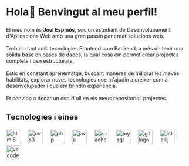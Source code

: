 <h1 align="left">Hola👋 Benvingut al meu perfil!</h1>

###

<p align="left">El meu nom és <strong>Joel Espinós</strong>, soc un estudiant de Desenvolupament d'Aplicacions Web amb una gran passió per crear solucions web. <br><br>Treballo tant amb tecnologies Frontend com Backend, a més de tenir una sòlida base en bases de dades, la qual cosa em permet crear projectes complets i ben estructurats.<br><br>Estic en constant aprenentatge, buscant maneres de millorar les meves habilitats, explorar noves tecnologies que m'ajudin a créixer com a desenvolupador i que em brindin experiència.<br><br>Et convido a donar un cop d'ull en els meus repositoris i projectes.</p>

###

<h2 align="left">Tecnologies i eines</h2>

###

<div align="left">
  <img src="https://cdn.jsdelivr.net/gh/devicons/devicon/icons/html5/html5-original.svg" height="40" alt="html5 logo"  />
  <img width="12" />
  <img src="https://cdn.jsdelivr.net/gh/devicons/devicon/icons/css3/css3-original.svg" height="40" alt="css3 logo"  />
  <img width="12" />
  <img src="https://cdn.jsdelivr.net/gh/devicons/devicon/icons/php/php-original.svg" height="40" alt="php logo"  />
  <img width="12" />
  <img src="https://cdn.jsdelivr.net/gh/devicons/devicon/icons/java/java-original.svg" height="40" alt="java logo"  />
  <img width="12" />
  <img src="https://cdn.simpleicons.org/apachemaven/C71A36" height="40" alt="apachemaven logo"  />
  <img width="12" />
  <img src="https://cdn.jsdelivr.net/gh/devicons/devicon/icons/mysql/mysql-original.svg" height="40" alt="mysql logo"  />
  <img width="12" />
  <img src="https://cdn.jsdelivr.net/gh/devicons/devicon/icons/git/git-original.svg" height="40" alt="git logo"  />
  <img width="12" />
  <img src="https://cdn.jsdelivr.net/gh/devicons/devicon/icons/intellij/intellij-original.svg" height="40" alt="intellij logo"  />
  <img width="12" />
  <img src="https://cdn.jsdelivr.net/gh/devicons/devicon/icons/vscode/vscode-original.svg" height="40" alt="vscode logo"  />
</div>

###
